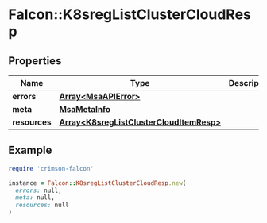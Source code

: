 # Falcon::K8sregListClusterCloudResp

## Properties

| Name | Type | Description | Notes |
| ---- | ---- | ----------- | ----- |
| **errors** | [**Array&lt;MsaAPIError&gt;**](MsaAPIError.md) |  |  |
| **meta** | [**MsaMetaInfo**](MsaMetaInfo.md) |  |  |
| **resources** | [**Array&lt;K8sregListClusterCloudItemResp&gt;**](K8sregListClusterCloudItemResp.md) |  |  |

## Example

```ruby
require 'crimson-falcon'

instance = Falcon::K8sregListClusterCloudResp.new(
  errors: null,
  meta: null,
  resources: null
)
```


